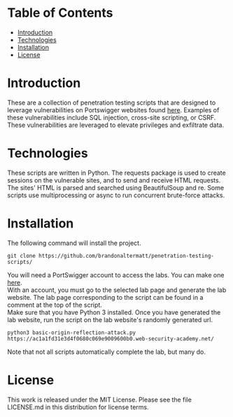 # Table of Contents
* [Introduction](#Introduction)
* [Technologies](#Technologies)
* [Installation](#Installation)
* [License](#License)

# Introduction
These are a collection of penetration testing scripts that are designed to leverage vulnerabilities on Portswigger websites found [here](https://portswigger.net/web-security/all-labs). Examples of these vulnerabilities include SQL injection, cross-site scripting, or CSRF. These vulnerabilities are leveraged to elevate privileges and exfiltrate data.

# Technologies
These scripts are written in Python. The requests package is used to create sessions on the vulnerable sites, and to send and receive HTML requests. The sites' HTML is parsed and searched using BeautifulSoup and re. Some scripts use multiprocessing or async to run concurrent brute-force attacks.

# Installation
The following command will install the project.
```
git clone https://github.com/brandonaltermatt/penetration-testing-scripts/
```
You will need a PortSwigger account to access the labs. You can make one [here](https://portswigger.net/users/register).  
With an account, you must go to the selected lab page and generate the lab website. The lab page corresponding to the script can be found in a comment at the top of the script.  
Make sure that you have Python 3 installed. Once you have generated the lab website, run the script on the lab website's randomly generated url.
```
python3 basic-origin-reflection-attack.py https://ac1a1fd31e3d4f0680c069e9009600b0.web-security-academy.net/
```
Note that not all scripts automatically complete the lab, but many do.  
# License
This work is released under the MIT License. Please see the file LICENSE.md in this distribution for license terms.
